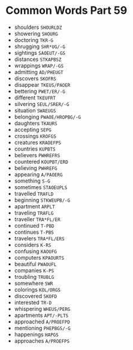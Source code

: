 # Common Words Part 59

* shoulders `SHOURLDZ`
* showering `SHOURG`
* doctoring `TKR-G`
* shrugging `SHR*UG/-G`
* sightings `SAOEUT/-GS`
* distances `STKAPBSZ`
* wrappings `WRAP/-GS`
* admitting `AD/PHEUGT`
* discovers `SKOFRS`
* disappear `TKEUS/PAOER`
* bettering `PWET/ER/-G`
* different `TKEUFRT`
* silvering `SEUL/SRER/-G`
* situation `SWAEUGS`
* belonging `PWAOE/HROPBG/-G`
* daughters `TKAURS`
* accepting `SEPG`
* crossings `KROFGS`
* creatures `KRAOEFPS`
* countries `KUPBTS`
* believers `PWHREFRS`
* countered `KOUPBT/ERD`
* believing `PWHREFG`
* appearing `A/PAOERG`
* something `S-G`
* sometimes `STAOEUPLS`
* travelled `TRAFLD`
* beginning `STKWEUPB/-G`
* apartment `ARPLT`
* traveling `TRAFLG`
* traveller `TRA*FL/ER`
* continued `T-PBD`
* continues `T-PBS`
* travelers `TRA*FL/ERS`
* considers `K-RS`
* confusing `KAOUFG`
* computers `KPAOURTS`
* beautiful `PWAOUFL`
* companies `K-PS`
* troubling `TRUBLG`
* somewhere `SWR`
* colorings `KOL/ORGS`
* discovered `SKOFD`
* interested `TR-D`
* whispering `WHEUS/PERG`
* apartments `APT/-PLTS`
* approached `A/PROEFPD`
* mentioning `PHEPBGS/-G`
* happenings `HAPGS`
* approaches `A/PROEFPS`
